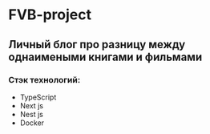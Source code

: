 # FVB-project

## Личный блог про разницу между однаимеными книгами и фильмами

### Стэк технологий:

* TypeScript
* Next js
* Nest js
* Docker